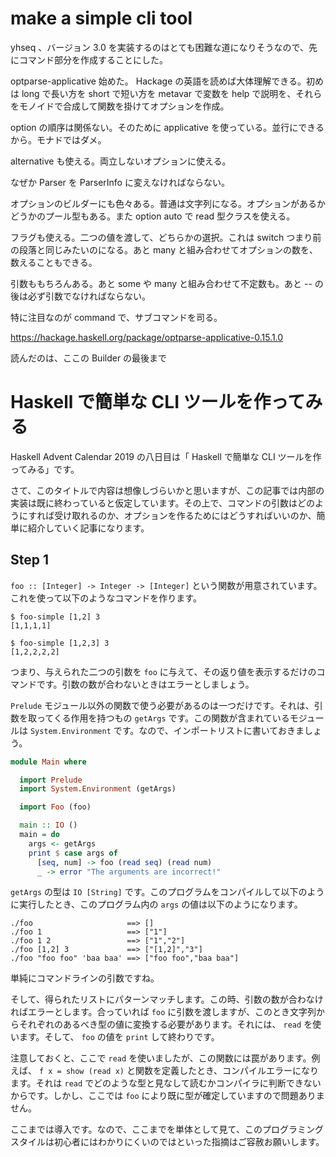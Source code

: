 # make a simple cli tool

yhseq 、バージョン 3.0 を実装するのはとても困難な道になりそうなので、先にコマンド部分を作成することにした。

optparse-applicative 始めた。 Hackage の英語を読めば大体理解できる。初めは long で長い方を short で短い方を metavar で変数を help で説明を、それらをモノイドで合成して関数を掛けてオプションを作成。

option の順序は関係ない。そのために applicative を使っている。並行にできるから。モナドではダメ。

alternative も使える。両立しないオプションに使える。

なぜか Parser を ParserInfo に変えなければならない。

オプションのビルダーにも色々ある。普通は文字列になる。オプションがあるかどうかのプール型もある。また option auto で read 型クラスを使える。

フラグも使える。二つの値を渡して、どちらかの選択。これは switch つまり前の段落と同じみたいのになる。あと many と組み合わせてオプションの数を、数えることもできる。

引数ももちろんある。あと some や many と組み合わせて不定数も。あと -- の後は必ず引数でなければならない。

特に注目なのが command で、サブコマンドを司る。

https://hackage.haskell.org/package/optparse-applicative-0.15.1.0

読んだのは、ここの Builder の最後まで

# Haskell で簡単な CLI ツールを作ってみる

Haskell Advent Calendar 2019 の八日目は「 Haskell で簡単な CLI ツールを作ってみる」です。

さて、このタイトルで内容は想像しづらいかと思いますが、この記事では内部の実装は既に終わっていると仮定しています。その上で、コマンドの引数はどのようにすれば受け取れるのか、オプションを作るためにはどうすればいいのか、簡単に紹介していく記事になります。

## Step 1

`foo :: [Integer] -> Integer -> [Integer]` という関数が用意されています。これを使って以下のようなコマンドを作ります。

```
$ foo-simple [1,2] 3
[1,1,1,1]

$ foo-simple [1,2,3] 3
[1,2,2,2,2]
```

つまり、与えられた二つの引数を `foo` に与えて、その返り値を表示するだけのコマンドです。引数の数が合わないときはエラーとしましょう。

`Prelude` モジュール以外の関数で使う必要があるのは一つだけです。それは、引数を取ってくる作用を持つもの `getArgs` です。この関数が含まれているモジュールは `System.Environment` です。なので、インポートリストに書いておきましょう。

```haskell
module Main where

  import Prelude
  import System.Environment (getArgs)

  import Foo (foo)

  main :: IO ()
  main = do
    args <- getArgs
    print $ case args of
      [seq, num] -> foo (read seq) (read num)
      _ -> error "The arguments are incorrect!"
```

`getArgs` の型は `IO [String]` です。このプログラムをコンパイルして以下のように実行したとき、このプログラム内の `args` の値は以下のようになります。

```
./foo                     ==> []
./foo 1                   ==> ["1"]
./foo 1 2                 ==> ["1","2"]
./foo [1,2] 3             ==> ["[1,2]","3"]
./foo "foo foo" 'baa baa' ==> ["foo foo","baa baa"]
```

単純にコマンドラインの引数ですね。

そして、得られたリストにパターンマッチします。この時、引数の数が合わなければエラーとします。合っていれば `foo` に引数を渡しますが、このとき文字列からそれぞれのあるべき型の値に変換する必要があります。それには、 `read` を使います。そして、 `foo` の値を `print` して終わりです。

注意しておくと、ここで `read` を使いましたが、この関数には罠があります。例えば、 `f x = show (read x)` と関数を定義したとき、コンパイルエラーになります。それは `read` でどのような型と見なして読むかコンパイラに判断できないからです。しかし、ここでは `foo` により既に型が確定していますので問題ありません。

ここまでは導入です。なので、ここまでを単体として見て、このプログラミングスタイルは初心者にはわかりにくいのではといった指摘はご容赦お願いします。
